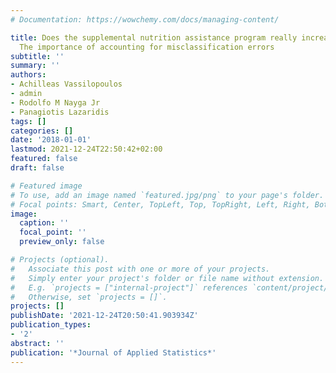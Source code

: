 ```yaml
---
# Documentation: https://wowchemy.com/docs/managing-content/

title: Does the supplemental nutrition assistance program really increase obesity?
  The importance of accounting for misclassification errors
subtitle: ''
summary: ''
authors:
- Achilleas Vassilopoulos
- admin
- Rodolfo M Nayga Jr
- Panagiotis Lazaridis
tags: []
categories: []
date: '2018-01-01'
lastmod: 2021-12-24T22:50:42+02:00
featured: false
draft: false

# Featured image
# To use, add an image named `featured.jpg/png` to your page's folder.
# Focal points: Smart, Center, TopLeft, Top, TopRight, Left, Right, BottomLeft, Bottom, BottomRight.
image:
  caption: ''
  focal_point: ''
  preview_only: false

# Projects (optional).
#   Associate this post with one or more of your projects.
#   Simply enter your project's folder or file name without extension.
#   E.g. `projects = ["internal-project"]` references `content/project/deep-learning/index.md`.
#   Otherwise, set `projects = []`.
projects: []
publishDate: '2021-12-24T20:50:41.903934Z'
publication_types:
- '2'
abstract: ''
publication: '*Journal of Applied Statistics*'
---
```

